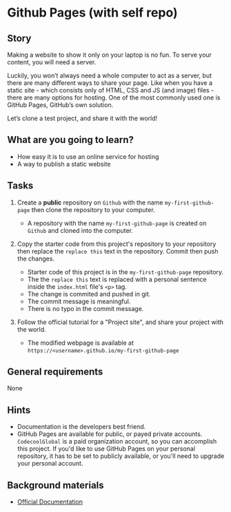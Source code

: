 # Github Pages (with self repo)

## Story

Making a website to show it only on your laptop is no fun.
To serve your content, you will need a server. 

Luckily, you won’t always need a whole computer to act as a server, 
but there are many different ways to share your page. 
Like when you have a static site - which consists only of HTML, CSS and JS (and image) files - 
there are many options for hosting. One of the most commonly used one is GitHub Pages, 
GitHub’s own solution.

Let’s clone a test project, and share it with the world!

## What are you going to learn?

- How easy it is to use an online service for hosting
- A way to publish a static website

## Tasks

1. Create a **public** repository on `Github` with the name `my-first-github-page` then clone the repository to your computer.
    - A repository with the name `my-first-github-page` is created on `Github` and cloned into the computer.

2. Copy the starter code from this project's repository to your repository then replace the `replace this` text in the repository. Commit then push the changes.
    - Starter code of this project is in the `my-first-github-page` repository.
    - The the `replace this` text is replaced with a personal sentence inside the `index.html` file's `<p>` tag.
    - The change is commited and pushed in git.
    - The commit message is meaningful.
    - There is no typo in the commit message.

3. Follow the official tutorial for a "Project site", and share your project with the world.
    - The modified webpage is available at `https://<username>.github.io/my-first-github-page`

## General requirements

None

## Hints

- Documentation is the developers best friend.
- GitHub Pages are available for public, or payed private accounts.
  `CodecoolGlobal` is a paid organization account, so you can accomplish this project.
  If you'd like to use GitHub Pages on your personal repository, it has to be set to publicly available, 
  or you'll need to upgrade your personal account.

## Background materials

- <i class="far fa-exclamation"></i> [Official Documentation](https://pages.github.com/)